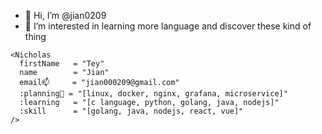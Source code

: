 - 👋 Hi, I’m @jian0209
- 👀 I’m interested in learning more language and discover these kind of thing

``` 
<Nicholas 
  firstName   = "Tey" 
  name        = "Jian"
  email📫     = "jian000209@gmail.com"
  :planning🌱 = "[linux, docker, nginx, grafana, microservice]"
  :learning   = "[c language, python, golang, java, nodejs]"
  :skill      = "[golang, java, nodejs, react, vue]"
/>
```

<!---
jian0209/jian0209 is a ✨ special ✨ repository because its `README.md` (this file) appears on your GitHub profile.
You can click the Preview link to take a look at your changes.
--->
